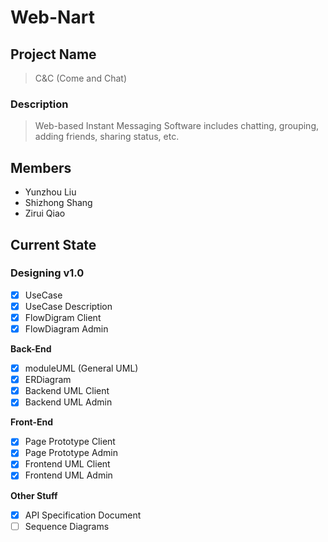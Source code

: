 # Web-Nart

## Project Name
> C&C (Come and Chat)

### Description
> Web-based Instant Messaging Software includes chatting, grouping, adding friends, sharing status, etc.

## Members
- Yunzhou Liu
- Shizhong Shang
- Zirui Qiao

## Current State
### Designing v1.0
- [x] UseCase<br/>
- [x] UseCase Description<br/>
- [x] FlowDigram Client<br/>
- [x] FlowDiagram Admin<br/>

**Back-End**<br/>
- [x] moduleUML (General UML)<br/>
- [x] ERDiagram<br/>
- [x] Backend UML Client<br/>
- [x] Backend UML Admin<br/>

**Front-End**<br/>
- [x] Page Prototype Client<br/>
- [x] Page Prototype Admin<br/>
- [x] Frontend UML Client<br/>
- [x] Frontend UML Admin<br/>

**Other Stuff**<br/>
- [x] API Specification Document<br/>
- [ ] Sequence Diagrams<br/>
